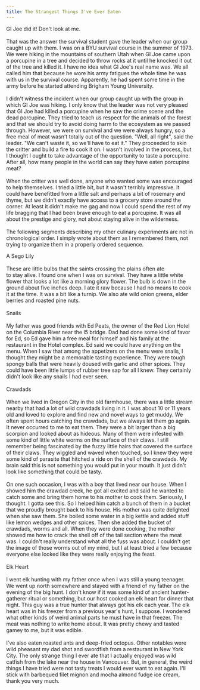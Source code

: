 ```yaml
---
title: The Strangest Things I've Ever Eaten
---
```


GI Joe did it! Don\'t look at me.\
\
That was the answer the survival student gave the leader when our group
caught up with them. I was on a BYU survival course in the summer of
1973. We were hiking in the mountains of southern Utah when GI Joe came
upon a porcupine in a tree and decided to throw rocks at it until he
knocked it out of the tree and killed it. I have no idea what GI Joe\'s
real name was. We all called him that because he wore his army fatigues
the whole time he was with us in the survival course. Apparently, he had
spent some time in the army before he started attending Brigham Young
University.\
\
I didn\'t witness the incident when our group caught up with the group
in which GI Joe was hiking. I only know that the leader was not very
pleased that GI Joe had killed a porcupine when he saw the crime scene
and the dead porcupine. They tried to teach us respect for the animals
of the forest and that we should try to avoid doing harm to the
ecosystem as we passed through. However, we were on survival and we were
always hungry, so a free meal of meat wasn\'t totally out of the
question. \"Well, all right\", said the leader. \"We can\'t waste it, so
we\'ll have to eat it.\" They proceeded to skin the critter and build a
fire to cook it on. I wasn\'t involved in the process, but I thought I
ought to take advantage of the opportunity to taste a porcupine. After
all, how many people in the world can say they have eaten porcupine
meat?\
\
When the critter was well done, anyone who wanted some was encouraged to
help themselves. I tried a little bit, but it wasn\'t terribly
impressive. It could have benefitted from a little salt and perhaps a
bit of rosemary and thyme, but we didn\'t exactly have access to a
grocery store around the corner. At least it didn\'t make me gag and now
I could spend the rest of my life bragging that I had been brave enough
to eat a porcupine. It was all about the prestige and glory, not about
staying alive in the wilderness.\
\
The following segments describing my other culinary experiments are not
in chronological order. I simply wrote about them as I remembered them,
not trying to organize them in a properly ordered sequence.

A Sego Lily\
\
These are little bulbs that the saints crossing the plains often ate\
to stay alive. I found one when I was on survival. They have a little
white flower that looks a lot like a morning glory flower. The bulb is
down in the ground about five inches deep. I ate it raw because I had no
means to cook it at the time. It was a bit like a turnip. We also ate
wild onion greens, elder berries and roasted pine nuts.\
\
Snails\
\
My father was good friends with Ed Peats, the owner of the Red Lion
Hotel on the Columbia River near the I5 bridge. Dad had done some kind
of favor for Ed, so Ed gave him a free meal for himself and his family
at the restaurant in the Hotel complex. Ed said we could have anything
on the menu. When I saw that among the appetizers on the menu were
snails, I thought they might be a memorable tasting experience. They
were tough spongy balls that were heavily doused with garlic and other
spices. They could have been little lumps of rubber tree sap for all I
knew. They certainly didn\'t look like any snails I had ever seen.\
\
Crawdads\
\
When we lived in Oregon City in the old farmhouse, there was a little
stream nearby that had a lot of wild crawdads living in it. I was about
10 or 11 years old and loved to explore and find new and novel ways to
get muddy. We often spent hours catching the crawdads, but we always let
them go again. It never occurred to me to eat them. They were a bit
larger than a big scorpion and looked about as hideous. Many of them
were infested with some kind of little white worms on the surface of
their claws. I still remember being fascinated by the fuzzy little hairs
that covered the surface of their claws. They wiggled and waved when
touched, so I knew they were some kind of parasite that hitched a ride
on the shell of the crawdads. My brain said this is not something you
would put in your mouth. It just didn\'t look like something that could
be tasty.\
\
On one such occasion, I was with a boy that lived near our house. When I
showed him the crawdad creek, he got all excited and said he wanted to
catch some and bring them home to his mother to cook them. Seriously, I
thought. I gotta see this. So I helped him catch a bunch of them in a
bucket that we proudly brought back to his house. His mother was quite
delighted when she saw them. She boiled some water in a big kettle and
added stuff like lemon wedges and other spices. Then she added the
bucket of crawdads, worms and all. When they were done cooking, the
mother showed me how to crack the shell off of the tail section where
the meat was. I couldn\'t really understand what all the fuss was about.
I couldn\'t get the image of those worms out of my mind, but I at least
tried a few because everyone else looked like they were really enjoying
the feast.\
\
Elk Heart\
\
I went elk hunting with my father once when I was still a young
teenager. We went up north somewhere and stayed with a friend of my
father on the evening of the big hunt. I don\'t know if it was some kind
of ancient hunter-gatherer ritual or something, but our host cooked an
elk heart for dinner that night. This guy was a true hunter that always
got his elk each year. The elk heart was in his freezer from a previous
year\'s hunt, I suppose. I wondered what other kinds of weird animal
parts he must have in that freezer. The meat was nothing to write home
about. It was pretty chewy and tasted gamey to me, but it was edible.\
\
I\'ve also eaten roasted ants and deep-fried octopus. Other notables
were wild pheasant my dad shot and swordfish from a restaurant in New
York City. The only strange thing I ever ate that I actually enjoyed was
wild catfish from the lake near the house in Vancouver. But, in general,
the weird things I have tried were not tasty treats I would ever want to
eat again. I\'ll stick with barbequed filet mignon and mocha almond
fudge ice cream, thank you very much.
